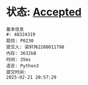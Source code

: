 # 状态: [Accepted](http://dsbpython.openjudge.cn/dspythonbook/solution/48324319/)
```
基本信息
#: 48324319
题目: P0230
提交人: 梁轩玮2200011798
内存: 3632kB
时间: 35ms
语言: Python3
提交时间:
2025-02-21 20:57:29
```